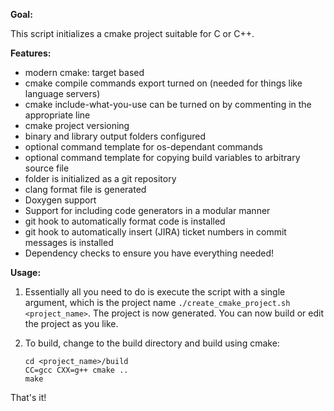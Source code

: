 **Goal:**

This script initializes a cmake project suitable for C or C++.

**Features:**
- modern cmake: target based
- cmake compile commands export turned on (needed for things like language servers)
- cmake include-what-you-use can be turned on by commenting in the appropriate line
- cmake project versioning
- binary and library output folders configured
- optional command template for os-dependant commands
- optional command template for copying build variables to arbitrary source file
- folder is initialized as a git repository
- clang format file is generated
- Doxygen support
- Support for including code generators in a modular manner
- git hook to automatically format code is installed
- git hook to automatically insert (JIRA) ticket numbers in commit messages is installed
- Dependency checks to ensure you have everything needed!

**Usage:**
1) Essentially all you need to do is execute the script with a single argument, which is the project name `./create_cmake_project.sh <project_name>`. The project is now generated. You can now build or edit the project as you like.
    
2) To build, change to the build directory and build using cmake:
    ```
    cd <project_name>/build
    CC=gcc CXX=g++ cmake ..
    make
    ```

That's it!
